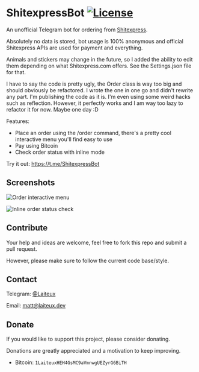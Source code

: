 # ShitexpressBot [![License](https://img.shields.io/github/license/Laiteux/ShitexpressBot?color=blue&style=flat-square)](https://github.com/Laiteux/ShitexpressBot/blob/master/LICENSE)

An unofficial Telegram bot for ordering from [Shitexpress](https://www.shitexpress.com).

Absolutely no data is stored, bot usage is 100% anonymous and official Shitexpress APIs are used for payment and everything.

Animals and stickers may change in the future, so I added the ability to edit them depending on what Shitexpress.com offers. See the Settings.json file for that.

I have to say the code is pretty ugly, the Order class is way too big and should obviously be refactored. I wrote the one in one go and didn't rewrite any part. I'm publishing the code as it is. I'm even using some weird hacks such as reflection. However, it perfectly works and I am way too lazy to refactor it for now. Maybe one day :D

Features:
- Place an order using the /order command, there's a pretty cool interactive menu you'll find easy to use
- Pay using Bitcoin
- Check order status with inline mode

Try it out: https://t.me/ShitexpressBot

## Screenshots

![Order interactive menu](https://share.laiteux.dev/abmpiykb)

![Inline order status check](https://share.laiteux.dev/geaikgxy)

## Contribute

Your help and ideas are welcome, feel free to fork this repo and submit a pull request.

However, please make sure to follow the current code base/style.

## Contact

Telegram: [@Laiteux](https://t.me/Laiteux)

Email: matt@laiteux.dev

## Donate

If you would like to support this project, please consider donating.

Donations are greatly appreciated and a motivation to keep improving.

- Bitcoin: `1LaiteuxHEH4GsMC9aVmnwgUEZyrG6BiTH`
